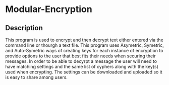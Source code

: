 # Modular-Encryption

## Description
This program is used to encrypt and then decrypt text either entered via the command line
or thourgh a text file. This program uses Asymetric, Symetric, and Auto-Symetric ways of
creating keys for each instance of encryption to provide options to the user that best
fits their needs when securing their messages. In order to be able to decyrpt a message
the user will need to have matching settings and the same list of cyphers along with the
key(s) used when encrypting. The settings can be downloaded and uploaded so it is easy
to share among users.

